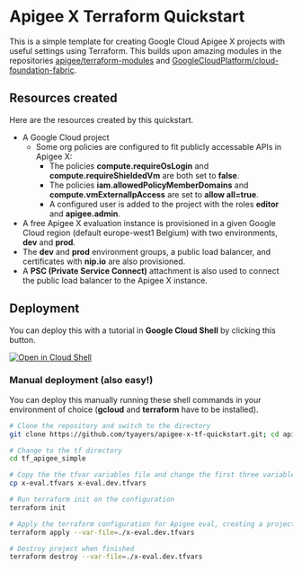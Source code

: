 # Apigee X Terraform Quickstart
This is a simple template for creating Google Cloud Apigee X projects with useful settings using Terraform. This builds upon amazing modules in the repositories [apigee/terraform-modules](https://github.com/apigee/terraform-modules) and [GoogleCloudPlatform/cloud-foundation-fabric](https://github.com/GoogleCloudPlatform/cloud-foundation-fabric).

## Resources created
Here are the resources created by this quickstart.

- A Google Cloud project
  - Some org policies are configured to fit publicly accessable APIs in Apigee X:
    - The policies **compute.requireOsLogin** and **compute.requireShieldedVm** are both set to **false**.
    - The policies **iam.allowedPolicyMemberDomains** and **compute.vmExternalIpAccess** are set to **allow all=true**.
    - A configured user is added to the project with the roles **editor** and **apigee.admin**.
- A free Apigee X evaluation instance is provisioned in a given Google Cloud region (default europe-west1 Belgium) with two environments, **dev** and **prod**.
- The **dev** and **prod** environment groups, a public load balancer, and certificates with **nip.io** are also provisioned.
- A **PSC (Private Service Connect)** attachment is also used to connect the public load balancer to the Apigee X instance.

## Deployment
You can deploy this with a tutorial in **Google Cloud Shell** by clicking this button.

[![Open in Cloud Shell](https://gstatic.com/cloudssh/images/open-btn.png)](https://ssh.cloud.google.com/cloudshell/open?cloudshell_git_repo=https://github.com/tyayers/apigee-x-tf-quickstart&cloudshell_git_branch=main&cloudshell_workspace=.&cloudshell_tutorial=docs/tutorial.md)

### Manual deployment (also easy!)
You can deploy this manually running these shell commands in your environment of choice (**gcloud** and **terraform** have to be installed).

```sh
# Clone the repository and switch to the directory
git clone https://github.com/tyayers/apigee-x-tf-quickstart.git; cd apigee-x-tf-quickstart

# Change to the tf directory
cd tf_apigee_simple

# Copy the the tfvar variables file and change the first three variables to your values
cp x-eval.tfvars x-eval.dev.tfvars

# Run terraform init on the configuration
terraform init

# Apply the terraform configuration for Apigee eval, creating a project and Apigee X instance and two environments (dev and prod)
terraform apply --var-file=./x-eval.dev.tfvars

# Destroy project when finished
terraform destroy --var-file=./x-eval.dev.tfvars
```